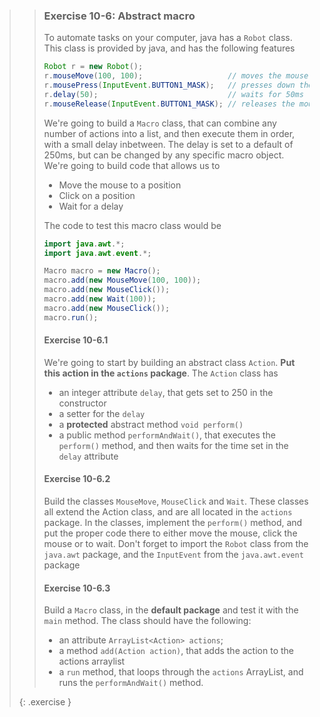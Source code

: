 >> ### Exercise 10-6: Abstract macro
>>
>> To automate tasks on your computer, java has a `Robot` class. This class is provided by java, and has the following features
>>
>> ```java
>> Robot r = new Robot();
>> r.mouseMove(100, 100);                   // moves the mouse to 100, 100
>> r.mousePress(InputEvent.BUTTON1_MASK);   // presses down the left mouse
>> r.delay(50);                             // waits for 50ms
>> r.mouseRelease(InputEvent.BUTTON1_MASK); // releases the mouse again
>> ```
>>
>> We're going to build a `Macro` class, that can combine any number of actions into a list, and then execute them in order, with a small delay inbetween. The delay is set to a default of 250ms, but can be changed by any specific macro object. We're going to build code that allows us to 
>>
>> - Move the mouse to a position
>> - Click on a position
>> - Wait for a delay
>>
>> The code to test this macro class would be
>>
>> ```java
>> import java.awt.*;
>> import java.awt.event.*;
>>
>> Macro macro = new Macro();
>> macro.add(new MouseMove(100, 100));
>> macro.add(new MouseClick());
>> macro.add(new Wait(100));
>> macro.add(new MouseClick());
>> macro.run();
>>```
>>
>> #### Exercise 10-6.1
>>
>> We're going to start by building an abstract class `Action`. **Put this action in the `actions` package**. The `Action` class has
>>
>> - an integer attribute `delay`, that gets set to 250 in the constructor
>> - a setter for the `delay`
>> - a **protected** abstract method `void perform()`
>> - a public method `performAndWait()`, that executes the `perform()` method, and then waits for the time set in the `delay` attribute
>>
>> #### Exercise 10-6.2
>>
>> Build the classes `MouseMove`, `MouseClick` and `Wait`. These classes all extend the Action class, and are all located in the `actions` package. In the classes, implement the `perform()` method, and put the proper code there to either move the mouse, click the mouse or to wait. Don't forget to import the `Robot` class from the `java.awt` package, and the `InputEvent` from the `java.awt.event` package
>>
>> #### Exercise 10-6.3
>>
>> Build a `Macro` class, in the **default package** and test it with the `main` method. The class should have the following:
>>
>> - an attribute `ArrayList<Action> actions`;
>> - a method `add(Action action)`, that adds the action to the actions arraylist
>> - a `run` method, that loops through the `actions` ArrayList, and runs the `performAndWait()` method.
>>
>{: .exercise }
